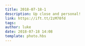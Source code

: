 ```yaml
---
title: 2018-07-18-1
description: Up close and personal!
link: https://ift.tt/2zM70fd
tags: 
author: luke
date: 2018-07-18 14:08
template: photo.hbs
---
```

